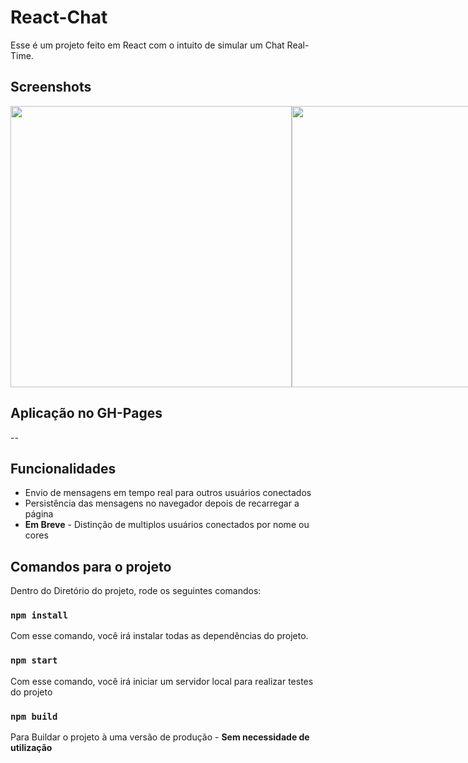 # React-Chat

Esse é um projeto feito em React com o intuito de simular um Chat Real-Time.

## Screenshots
<div style="display: flex; justify-content: space-around;">
<img src="https://raw.githubusercontent.com/Ted2370/Chat-Client/main/screenshots/screenshot01.png" height="450" />
<img src="https://raw.githubusercontent.com/Ted2370/Chat-Client/main/screenshots/screenshot02.png" height="450"  />  
</div>

## Aplicação no GH-Pages
--

## Funcionalidades
<ul>
<li>  Envio de mensagens em tempo real para outros usuários conectados </li>
<li>  Persistência das mensagens no navegador depois de recarregar a página </li>
<li>  <strong>Em Breve</strong> - Distinção de multiplos usuários conectados por nome ou cores </li>
</ul>

## Comandos para o projeto

Dentro do Diretório do projeto, rode os seguintes comandos:

### `npm install`

Com esse comando, você irá instalar todas as dependências do projeto.

### `npm start`

Com esse comando, você irá iniciar um servidor local para realizar testes do projeto

### `npm build`

Para Buildar o projeto à uma versão de produção - <strong>Sem necessidade de utilização</strong>
